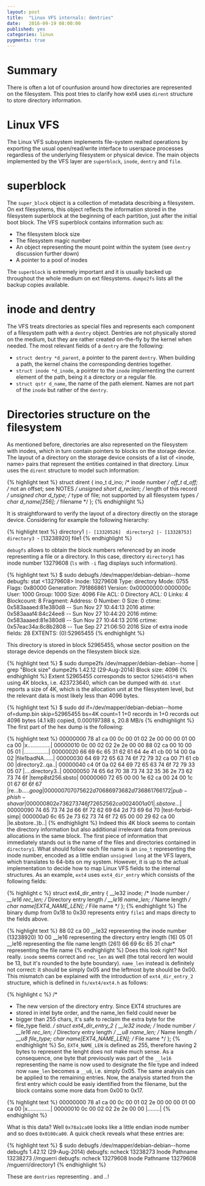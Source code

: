 ```yaml
---
layout: post
title:  "Linux VFS internals: dentries"
date:   2016-09-19 08:00:00
published: yes
categories: linux
pygments: true
---
```


Summary
=======
There is often a lot of counfusion around how directories are represented on the filesystem. This
post tries to clarify how ext4 uses `dirent` structure to store directory information.

Linux VFS
=======
The Linux VFS subsystem implements file-system realted operations by exporting the
usual open/read/write interface to userspace processes regardless of the underlying
filesystem or physical device. The main objects implemented by the VFS layer are
`superblock`, `inode`, `dentry` and `file`. 


superblock
=======
The `super_block` object is a collection of metadata describing a filesystem.
On ext filesystems, this object reflects the information stored in the 
filesystem superblock at the beginning of each partition, just 
after the initial boot block. The VFS superblock 
contains information such as:

  * The filesystem block size
  * The filesystem magic number
  * An object representing the mount point within the system (see `dentry` discussion
  further down)
  * A pointer to a pool of inodes

The `superblock` is extremely important and it is usually backed up throughout
the whole medium on ext filesystems. `dumpe2fs` lists all the backup copies available.

inode and dentry
=======
The VFS treats directories as special files and represents each component
of a filesystem path with a `dentry` object. Dentries 
are not physically stored on the medium, but they are rather created on-the-fly by
the kernel when needed. The most relevant fields of a `dentry` are the following:

  * `struct dentry *d_parent`, a pointer to the parent `dentry`. When building
  a path, the kernel chains the corresponding dentries together.
  * `struct inode *d_inode`, a pointer to the `inode` implementing the current
  element of the path, being it a directory or a regular file.
  * `struct qstr d_name`, the name of the path element. Names are not part of
  the `inode` but rather of the `dentry`.


Directories structure on the filesystem
=======
As mentioned before, directories are also represented on the filesystem with 
inodes, which in turn contain pointers to blocks on the storage device. The layout of
a directory on the storage device consists of a list of <inode, name> pairs that
represent the entities contained in that directory. Linux uses the `dirent` 
structure to model such information:


{% highlight text  %}
struct dirent {
       ino_t          d_ino;       /* inode number */
       off_t          d_off;       /* not an offset; see NOTES */
       unsigned short d_reclen;    /* length of this record */
       unsigned char  d_type;      /* type of file; not supported
                                      by all filesystem types */
       char           d_name[256]; /* filename */
};
{% endhighlight %}

It is straightforward to verify the layout of a directory directly on the storage 
device. Considering for example the following hierarchy:

{% highlight text  %}
directory1
`|- [13320526]  directory2
 |- [13328753]  directory3
 `- [13238920]  file1
{% endhighlight %}

`debugfs` allows to obtain the block numbers referenced by an inode representing a 
file or a directory. In this case, directory `directory1` has inode number 13279608 
(`ls` with `-i` flag displays such information).

{% highlight text  %}
$ sudo debugfs /dev/mapper/debian-debian--home
debugfs:  stat <13279608>
Inode: 13279608   Type: directory    Mode:  0755   Flags: 0x80000
Generation: 791866861    Version: 0x00000000:0000000c
User:  1000   Group:  1000   Size: 4096
File ACL: 0    Directory ACL: 0
Links: 4   Blockcount: 8
Fragment:  Address: 0    Number: 0    Size: 0
 ctime: 0x583aaaed:81e380d8 -- Sun Nov 27 10:44:13 2016
 atime: 0x583aaaf4:84c24ee8 -- Sun Nov 27 10:44:20 2016
 mtime: 0x583aaaed:81e380d8 -- Sun Nov 27 10:44:13 2016
crtime: 0x57eac34a:8c8b2808 -- Tue Sep 27 21:06:50 2016
Size of extra inode fields: 28
EXTENTS:
(0):52965455
{% endhighlight %}

This directory is stored in block 52965455, whose sector position on the storage device
depends on the filesystem block size.

{% highlight text  %}
$ sudo dumpe2fs /dev/mapper/debian-debian--home  | grep "Block size"
dumpe2fs 1.42.12 (29-Aug-2014)
Block size:               4096
{% endhighlight %}
Extent 52965455 corresponds to sector `52965455*8` when using 4K blocks, i.e. 
423723640, which can be dumped with `dd`. `stat` reports a size of 4K, which is
the allocation unit at the filesystem level, but the relevant data is most 
likely less than 4096 bytes.

{% highlight text  %}
$ sudo dd if=/dev/mapper/debian-debian--home of=dump.bin skip=52965455 bs=4K count=1 
1+0 records in
1+0 records out
4096 bytes (4.1 kB) copied, 0.000197388 s, 20.8 MB/s
{% endhighlight %}
The first part of the hex dump is the following:

{% highlight text  %}
00000000  78 a1 ca 00 0c 00 01 02  2e 00 00 00 01 00 ca 00  |x...............|
00000010  0c 00 02 02 2e 2e 00 00  88 02 ca 00 10 00 05 01  |................|
00000020  66 69 6c 65 31 62 61 64  4e 41 cb 00 14 00 0a 02  |file1badNA......|
00000030  64 69 72 65 63 74 6f 72  79 32 ca 00 71 61 cb 00  |directory2..qa..|
00000040  c4 0f 0a 02 64 69 72 65  63 74 6f 72 79 33 05 07  |....directory3..|
00000050  74 65 6d 70 38 73 74 32  35 36 2e 73 62 73 74 6f  |temp8st256.sbsto|
00000060  72 65 00 00 1e 62 ca 00  24 00 1c 01 67 6f 6f 67  |re...b..$...goog|
00000070  70 75 62 2d 70 68 69 73  68 2d 73 68 61 76 61 72  |pub-phish-shavar|
00000080  2e 73 62 73 74 6f 72 65  25 62 ca 00 24 00 1a 01  |.sbstore%b..$...|
00000090  74 65 73 74 2d 66 6f 72  62 69 64 2d 73 69 6d 70  |test-forbid-simp|
000000a0  6c 65 2e 73 62 73 74 6f  72 65 00 00 29 62 ca 00  |le.sbstore..)b..|
{% endhighlight %}
Indeed this 4K block seems to contain the directory information but
also additional irrelevant data from previous allocations in the same block. The first
piece of information that immediately stands out is the name of the files and directories
contained in `directory1`. What should follow each file name is an `ino_t` representing
the inode number, encoded as a little endian `unsigned long` at the VFS layers,
which translates to 64-bits on my system.
However, it is up to the actual implementation to decide how to map Linux VFS fields
to the internal structures. As an example, `ext4` uses `ext4_dir_entry` which consists
of the following fields:

{% highlight c  %}
struct ext4_dir_entry {
    __le32  inode;                  /* Inode number */
    __le16  rec_len;                /* Directory entry length */
    __le16  name_len;               /* Name length */
    char    name[EXT4_NAME_LEN];    /* File name */
}; 
{% endhighlight %}
The binary dump from 0x18 to 0x30 represents entry `file1` and maps directy to the 
fields above.

{% highlight text  %}
88 02 ca 00         __le32 representing the inode number (13238920)
10 00               __le16 representing the directory entry length (16) 
05 01               __le16 representing the file name length (261)
66 69 6c 65 31      char*  representing the file name
{% endhighlight %}
Does this look right? Not really. `inode` seems correct and `rec_len` as well (the total
record len would be 13, but it's rounded to the byte boundary). `name_len` instead
is definitely not correct: it should be simply 0x05 and the leftmost byte should
be 0x00. This mismatch can be explained with the introduction of `ext4_dir_entry_2`
structure, which is defined in `fs/ext4/ext4.h` as follows:

{% highlight c  %}
/*
* The new version of the directory entry. Since EXT4 structures are
* stored in intel byte order, and the name_len field could never be
* bigger than 255 chars, it's safe to reclaim the extra byte for the
* file_type field.
*/
struct ext4_dir_entry_2 {
    __le32 inode;             /* Inode number */
    __le16 rec_len;           /* Directory entry length */
    __u8 name_len;            /* Name length */
    __u8 file_type;
    char name[EXT4_NAME_LEN]; /* File name */
};
{% endhighlight %}
So, `EXT4_NAME_LEN` is defined as 255, therefore having 2 bytes to represent 
the lenght does not make much sense. As a consequence, one byte that previously
was part of the `__le16` representing the name is now used to designate the file
type and indeed now `name_len` becomes a `__u8`, i.e. simply 0x05. The same analysis
can be applied to the remaining entries. Now, the analysis started from the 
first entry which could be easiy identified from the filename, but the block contains
some more data from 0x00 to 0x17.

{% highlight text  %}
00000000  78 a1 ca 00 0c 00 01 02  2e 00 00 00 01 00 ca 00  |x...............|
00000010  0c 00 02 02 2e 2e 00 00                           |........|
{% endhighlight %}

What is this data? Well `0x78a1ca00` looks like a little endian inode number
and so does `0x0100ca00`. A quick check reveals what these entries are:

{% highlight text  %}
$ sudo debugfs /dev/mapper/debian-debian--home
debugfs 1.42.12 (29-Aug-2014)
debugfs:  ncheck 13238273
Inode   Pathname
13238273    //mguerri
debugfs:  ncheck 13279608
Inode   Pathname
13279608    /mguerri/directory1
{% endhighlight %}

These are `dentries` representing *.* and *..*!
